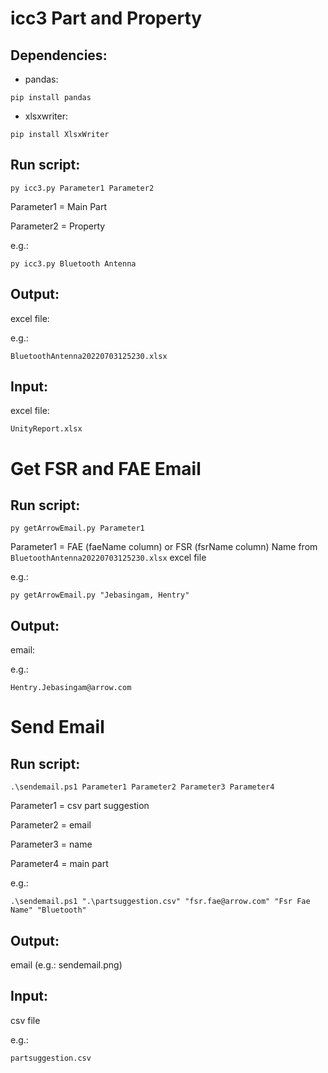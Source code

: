 # icc3 Part and Property

## Dependencies:

* pandas:
```
pip install pandas
```
  
* xlsxwriter:
```
pip install XlsxWriter
```
## Run script:
```
py icc3.py Parameter1 Parameter2
```
Parameter1 = Main Part

Parameter2 = Property

e.g.:
```
py icc3.py Bluetooth Antenna
```
## Output:

excel file: 

e.g.:

`BluetoothAntenna20220703125230.xlsx`

## Input:

excel file:

`UnityReport.xlsx`

# Get FSR and FAE Email

## Run script:
```
py getArrowEmail.py Parameter1
```
Parameter1 = FAE (faeName column) or FSR (fsrName column) Name from `BluetoothAntenna20220703125230.xlsx` excel file

e.g.:
```
py getArrowEmail.py "Jebasingam, Hentry"
```
## Output:

email: 

e.g.:

`Hentry.Jebasingam@arrow.com`

# Send Email

## Run script:
```
.\sendemail.ps1 Parameter1 Parameter2 Parameter3 Parameter4
```
Parameter1 = csv part suggestion

Parameter2 = email

Parameter3 = name

Parameter4 = main part

e.g.:
```
.\sendemail.ps1 ".\partsuggestion.csv" "fsr.fae@arrow.com" "Fsr Fae Name" "Bluetooth"
```
## Output:

email (e.g.: sendemail.png)

## Input:

csv file

e.g.:
```
partsuggestion.csv
```